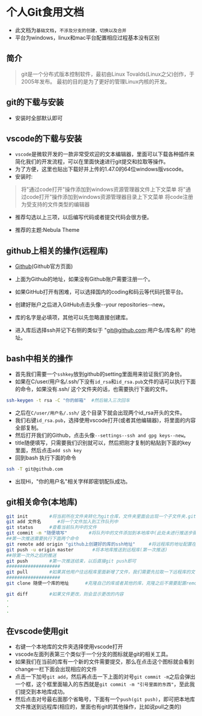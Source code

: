 # 个人Git食用文档

* 此文档为`基础文档`，`不涉及分支的创建，切换以及合并`
* 平台为windows，linux和mac平台配置相应过程基本没有区别

## 简介

>git是一个分布式版本控制软件，最初由Linux Tovalds(Linux之父)创作，于2005年发布。
>最初的目的是为了更好的管理Linux内核的开发。

## git的下载与安装

* 安装时全部默认即可

## vscode的下载与安装

* `vscode`是微软开发的一款非常受欢迎的文本编辑器，里面可以下载各种插件来简化我们的开发流程，可以在里面快速进行git提交和拉取等操作。
* 为了方便，这里也贴出下载好并上传的1.47.0的64位windows版vscode。
* 安装时:

>将"通过code打开"操作添加到windows资源管理器文件上下文菜单
>将"通过code打开"操作添加到windows资源管理器目录上下文菜单
>将code注册为受支持的文件类型的编辑器

* 推荐勾选以上三项，以后编写代码或者提交代码会很方便。

* 推荐的主题:Nebula Theme

## github上相关的操作(远程库)

* [Github](https://github.com/ "Github")(Github官方页面)
* 上面为Github的地址，如果没有Github账户需要注册一个。
* 如果GitHub打开有困难，可以选择国内的coding和码云等代码托管平台。

* 创建好账户之后进入GitHub点击头像--your repositories--new。
* 库的名字是必填项，其他可以先忽略直接创建库。
* 进入库后选择ssh并记下右侧的类似于 "git@github.com:用户名/库名称" 的地址。

## bash中相关的操作

* 首先我们需要一个`sshkey`放到github的setting里面用来验证我们的身份。
* 如果在C/user/用户名/.ssh/下没有`id_rsa`和`id_rsa.pub`文件的话可以执行下面的命令，如果没有.ssh/ 这个文件夹的话，也需要执行下面的文件。

```bash
ssh-keygen -t rsa -C "你的邮箱"  #然后输入三次回车
```

* 之后在`C/user/用户名/.ssh/` 这个目录下就会出现两个id_rsa开头的文件。
* 我们右键`id_rsa.pub`，选择使用vscode打开(或者其他编辑器)，将里面的内容全部复制。
* 然后打开我们的Github，点击头像`--settings--ssh and gpg keys--new`。
* title随便填写，只需要我们识别就可以，然后把刚才复制的粘贴到下面的key里面，然后点击`add ssh key`
* 回到bash  执行下面的命令

```bash
ssh -T git@github.com
```

* 出现Hi，"你的用户名"相关字样即密钥配队成功。

## git相关命令(本地库)

```bash
git init        #将当前所在文件夹转化为git仓库，文件夹里面会出现一个子文件夹.git 这个子文件夹是隐藏的，里面的相关文件用来记录当前库的信息。
git add 文件名      #将一个文件加入到工作队列中
git status      #查看当前队列中的文件
git commit -m "随便填写"        #将队列中的文件添加到本地库中(此处未进行推送步骤)，引号一定要有
##第一次推送需要执行下面两个命令
git remote add origin "github上创建好的库的ssh地址"     #将远程库的地址配置在本地库.git/config里， 不需要打引号
git push -u origin master       #将本地库推送到远程库(第一次推送)
##除第一次外之后的推送
git push        #第一次推送结束，以后直接git push即可
####################
git pull        #如果其他用户往远程库里面新增了文件，我们需要先拉取一下远程库的文件然后才能继续工作，如果不拉取的话推送会出错。
####################
git clone 随便一个库的地址      #克隆自己的库或者其他的库，克隆之后不需要配置remote add，然后推送直接输入 git push即可

git diff        #如果文件更改，则会显示更改的内容
.
.
.
```

## 在vscode使用git

* 右键一个本地库的文件夹选择使用vscode打开
* vscode左面列表第三个类似于一个分支的图标就是git的相关工具。
* 如果我们在当前的库有一个新的文件需要提交，那么在点击这个图标就会看到change一栏下面会出现相应的文件
* 点击一下加号`git add`，然后再点击一下上面的对号`git commit -m`之后会弹出一个框，这个框里面输入的东西就是`git commit -m "引号里面的东西"`，至此我们提交到本地库成功。
* 然后点击对号最右面那个省略号，下面有一个`push(git push)`，即可把本地库文件推送到远程库(相应的，里面也有git的其他操作，比如说pull之类的)
